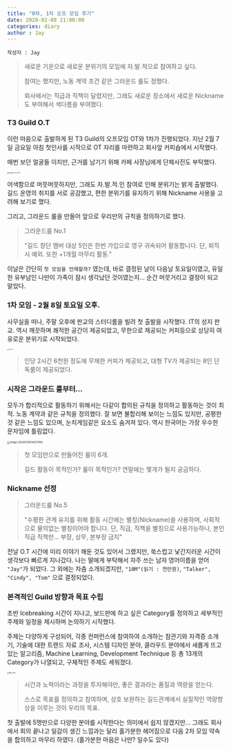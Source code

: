 ```yaml
---
title: "0차, 1차 오프 모임 후기"
date: 2020-02-08 21:00:00
categories: diary
author : Jay
---
```




```
작성자 : Jay
```



> 새로운 기운으로 새로운 분위기의 모임에 자.발.적으로 참여하고 싶다.
>
> 참여는 했지만, 노동 계약 조건 같은 그라운드 룰도 정했다.
>
> 회사에서는 직급과 직책이 달렸지만, 그래도 새로운 장소에서 새로운 Nickname도 부여해서 색다름을 부여했다.



### T3 Guild O.T

이런 마음으로 출발하게 된 T3 Guild의 오프모임 OT와 1차가 진행되었다. 지난 2월 7일 금요일 아침 첫인사를 시작으로 OT 자리를 마련하고 회사앞 커피숍에서 시작했다.

매번 보던 얼굴들 이지만, 근거를 남기기 위해 카페 사장님에게 단체사진도 부탁했다.

<img src="https://github.com/neocode24/neocode24.github.io/raw/master/assets/2020-02-08-1%EC%B0%A8%20%EC%98%A4%ED%94%84%20%EB%AA%A8%EC%9E%84%20%ED%9B%84%EA%B8%B0.assets/Image from iOS.jpg" alt="Image from iOS" style="zoom:25%;" />



어색함으로 머뭇머뭇하지만, 그래도 자.발.적.인 참여로 인해 분위기는 밝게 출발했다. 길드 운영의 취지를 서로 공감했고, 편한 분위기를 유지하기 위해 Nickname 사용을 고려해 보기로 했다. 

그리고, 그라운드 룰을 만들어 앞으로 우리만의 규칙을 정의하기로 했다. 



> 그라운드룰 No.1
>
> "길드 창단 멤버 대상 5인은 한번 가입으로 영구 귀속되어 활동합니다. 단, 퇴직시 예외. 또한 +1개월 마무리 활동."



 이날은 간단히 `첫 모임을 언제할까?`  였는데, 바로 결정된 날이 다음날 토요일이였고, 유일한 유부남인 나만이 가족이 잠시 생각났던 것이였는지... 순간 머뭇거리고 결정이 되고 말았다.



### 1차 모임 - 2월 8일 토요일 오후.

사무실을 떠나, 주말 오후에 판교의 스터디룸을 빌려 첫 출발을 시작했다. IT의 성지 판교. 역시 깨끗하며 쾌적한 공간이 제공되었고, 무한으로 제공되는 커피등으로 상당히 여유로운 분위기로 시작되었다.

<img src="https://github.com/neocode24/neocode24.github.io/raw/master/assets/2020-02-08-1%EC%B0%A8%20%EC%98%A4%ED%94%84%20%EB%AA%A8%EC%9E%84%20%ED%9B%84%EA%B8%B0.assets/IMG_0116.jpg" alt="IMG_0116" style="zoom:18%;" />

> 인당 2시간 6천원 정도에 무제한 커피가 제공되고, 대형 TV가 제공되는 8인 단독룸이 제공되었다.





### 시작은 그라운드 룰부터...

모두가 합리적으로 활동하기 위해서는 다같이 합의된 규칙을 정의하고 활동하는 것이 최적. 노동 계약과 같은 규칙을 정의했다. 잘 보면 불합리해 보이는 느낌도 있지만, 공평한 것 같은 느낌도 있으며, 눈치게임같은 요소도 숨겨져 있다. 역시 한국어는 가장 우수한 문자임에 틀림없다.

<img src="https://github.com/neocode24/neocode24.github.io/raw/master/assets/2020-02-08-1%EC%B0%A8%20%EC%98%A4%ED%94%84%20%EB%AA%A8%EC%9E%84%20%ED%9B%84%EA%B8%B0.assets/image-20200208214927983.png" alt="image-20200208214927983" style="zoom:40%;" />

> 첫 모임만으로 만들어진 룰이 6개.
>
> 길드 활동이 목적인가? 룰이 목적인가? 연말에는 몇개가 될지 궁금하다.





### Nickname 선정

> 그라운드룰 No.5
>
> "수평한 관계 유지를 위해 활동 시간에는 별칭(Nickname)을 사용하며, 사회적으로 물의없는 별칭이어야 합니다. 단, 직급, 직책을 별칭으로 사용가능하나, 본인 직급 직책만... 부장, 상무, 본부장 금지"



전날 O.T 시간에 미리 이야기 해둔 것도 있어서 그랬지만, 쑥스럽고 낯간지러운 시간이 생각보다 빠르게 지나갔다. 나는 딸에게 부탁해서 자주 쓰는 남자 영어이름을 얻어 `"Jay"`가 되었다. 그 외에는 차츰 소개되겠지만, `"10M"(읽기 : 천만원)`, `"Talker", "Cindy", "Tom"` 으로 결정되었다. 





### 본격적인 Guild 방향과 목표 수립

초반 Icebreaking 시간이 지나고, 보드판에 하고 싶은 Category를 정의하고 세부적인 주제와 일정을 제시하며 논의하기 시작했다. 

주제는 다양하게 구성되어, 각종 컨퍼런스에 참여하여 소개하는 참관기와 자격증 소개기, 기술에 대한 트랜드 자료 조사, 시스템 디자인 분야, 클라우드 분야에서 새롭게 뜨고 있는 알고리즘, Machine Learning, Development Technique 등 총 13개의 Category가 나열되고, 구체적인 주제도 세워졌다.

<img src="https://github.com/neocode24/neocode24.github.io/raw/master/assets/2020-02-08-1%EC%B0%A8%20%EC%98%A4%ED%94%84%20%EB%AA%A8%EC%9E%84%20%ED%9B%84%EA%B8%B0.assets/IMG_0119.jpg" alt="IMG_0119" style="zoom:25%;" />



> 시간과 노력이라는 과정을 투자해야만, 좋은 결과라는 품질과 역량을 얻는다.
>
> 스스로 목표를 정의하고 참여하며, 상호 보완하는 길드관계에서 실질적인 역량향상을 이루는 것이 우리의 목표.



첫 출발에 5명만으로 다양한 분야를 시작한다는 의미에서 쉽지 않겠지만... 그래도 회사에서 회의 끝나고 일감이 생긴 느낌과는 달리 홀가분한 헤어짐으로 다음 2차 모임 약속을 합의하고 마무리 하였다. (홀가분한 마음은 나만? 일수도 있다)
